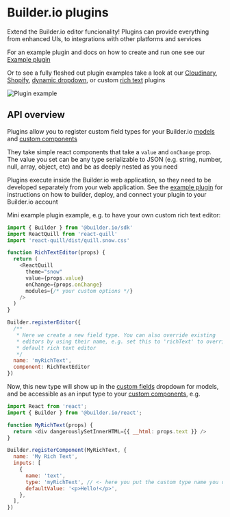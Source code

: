 # Builder.io plugins

Extend the Builder.io editor funcionality! Plugins can provide everything from enhanced UIs, to integrations with other platforms and services

For an example plugin and docs on how to create and run one see our [Example plugin](rich-text)

Or to see a fully fleshed out plugin examples take a look at our [Cloudinary](cloudinary), [Shopify](shopify), [dynamic dropdown](dynamic-dropdown), or custom [rich text](rich-text) plugins

<img src="https://imgur.com/vpNzMud.gif" alt="Plugin example">

## API overview

Plugins allow you to register custom field types for your Builder.io [models](https://www.builder.io/c/docs/guides/getting-started-with-models) and [custom components](https://www.builder.io/c/docs/custom-react-components)

They take simple react components that take a `value` and `onChange` prop. The value you set can be any type serializable to JSON (e.g. string, number, null, array, object, etc) and be as deeply nested as you need

Plugins execute inside the Builder.io web application, so they need to be developed separately from your web application. See the [example plugin](rich-text) for instructions on how to builder, deploy, and connect your plugin to your Builder.io account

Mini example plugin example, e.g. to have your own custom rich text editor:

```js
import { Builder } from '@builder.io/sdk'
import ReactQuill from 'react-quill'
import 'react-quill/dist/quill.snow.css'

function RichTextEditor(props) {
  return (
    <ReactQuill
      theme="snow"
      value={props.value}
      onChange={props.onChange}
      modules={/* your custom options */}
    />
  )
}

Builder.registerEditor({
  /**
   * Here we create a new field type. You can also override existing
   * editors by using their name, e.g. set this to 'richText' to override the
   * default rich text editor
   */
  name: 'myRichText',
  component: RichTextEditor
})

```

Now, this new type will show up in the [custom fields](https://www.builder.io/c/docs/custom-fields) dropdown for models, and be accessible as an input type to your [custom components](https://www.builder.io/c/docs/custom-react-components), e.g.

```js
import React from 'react';
import { Builder } from '@builder.io/react';

function MyRichText(props) {
  return <div dangerouslySetInnerHTML={{ __html: props.text }} />
}

Builder.registerComponent(MyRichText, {
  name: 'My Rich Text',
  inputs: [
    {
      name: 'text',
      type: 'myRichText', // <- here you put the custom type name you defined above
      defaultValue: '<p>Hello!</p>',
    },
  ],
})

```
